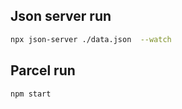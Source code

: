 
## Json server run
```sh
npx json-server ./data.json  --watch
```
## Parcel run
```sh
npm start
```